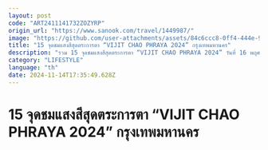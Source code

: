```yaml
---
layout: post
code: "ART2411141732ZOZYRP"
origin_url: "https://www.sanook.com/travel/1449987/"
image: "https://github.com/user-attachments/assets/84c6ccc8-0ff4-444e-919a-37d18b03b5bf"
title: "15 จุดชมแสงสีสุดตระการตา “VIJIT CHAO PHRAYA 2024” กรุงเทพมหานคร"
description: "รวม 15 จุดชมแสงสีสุดตระการตา “VIJIT CHAO PHRAYA 2024” วันที่ 16 พฤศจิกายน - 15 ธันวาคม 2567 เวลา 18.00 - 22.00 น. เตรียมปักหมุดกันได้เลย"
category: "LIFESTYLE"
language: "th"
date: 2024-11-14T17:35:49.628Z
---
```


# 15 จุดชมแสงสีสุดตระการตา “VIJIT CHAO PHRAYA 2024” กรุงเทพมหานคร